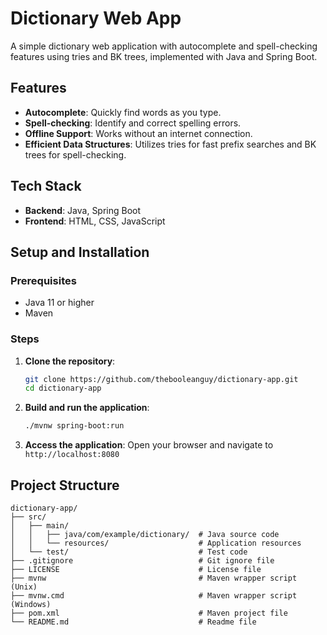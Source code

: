 # Dictionary Web App

A simple dictionary web application with autocomplete and spell-checking features using tries and BK trees, implemented with Java and Spring Boot.

## Features

- **Autocomplete**: Quickly find words as you type.
- **Spell-checking**: Identify and correct spelling errors.
- **Offline Support**: Works without an internet connection.
- **Efficient Data Structures**: Utilizes tries for fast prefix searches and BK trees for spell-checking.

## Tech Stack

- **Backend**: Java, Spring Boot
- **Frontend**: HTML, CSS, JavaScript

## Setup and Installation

### Prerequisites

- Java 11 or higher
- Maven

### Steps

1. **Clone the repository**:
    ```bash
    git clone https://github.com/thebooleanguy/dictionary-app.git
    cd dictionary-app
    ```

2. **Build and run the application**:
    ```bash
    ./mvnw spring-boot:run
    ```

3. **Access the application**:
    Open your browser and navigate to `http://localhost:8080`

## Project Structure

```
dictionary-app/
├── src/
│   ├── main/
│   │   ├── java/com/example/dictionary/  # Java source code
│   │   └── resources/                    # Application resources
│   └── test/                             # Test code
├── .gitignore                            # Git ignore file
├── LICENSE                               # License file
├── mvnw                                  # Maven wrapper script (Unix)
├── mvnw.cmd                              # Maven wrapper script (Windows)
├── pom.xml                               # Maven project file
└── README.md                             # Readme file
```
